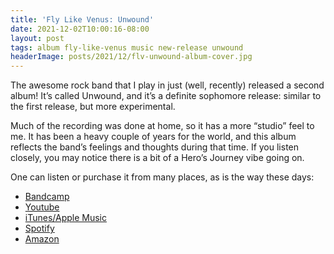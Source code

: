 ```yaml
---
title: 'Fly Like Venus: Unwound'
date: 2021-12-02T10:00:16-08:00
layout: post
tags: album fly-like-venus music new-release unwound
headerImage: posts/2021/12/flv-unwound-album-cover.jpg
---
```


The awesome rock band that I play in just (well, recently) released a second album! It&#8217;s called Unwound, and it&#8217;s a definite sophomore release: similar to the first release, but more experimental.

<!--more-->

Much of the recording was done at home, so it has a more &#8220;studio&#8221; feel to me. It has been a heavy couple of years for the world, and this album reflects the band&#8217;s feelings and thoughts during that time. If you listen closely, you may notice there is a bit of a Hero&#8217;s Journey vibe going on.

One can listen or purchase it from many places, as is the way these days:

  * [Bandcamp](https://flylikevenus.bandcamp.com/releases)
  * [Youtube](https://music.youtube.com/channel/UCZM6OHNCjdvKJvjseMNVihA)
  * [iTunes/Apple Music](https://music.apple.com/us/artist/fly-like-venus/1250934211)
  * [Spotify](https://open.spotify.com/artist/0UTm3Fpds4BVrvSFIGj2iD?si=bbO-4hnjQWqTSBm3MZWeog&dl_branch=1)
  * [Amazon](https://www.amazon.com/s?k=Fly+Like+Venus&i=digital-music)
